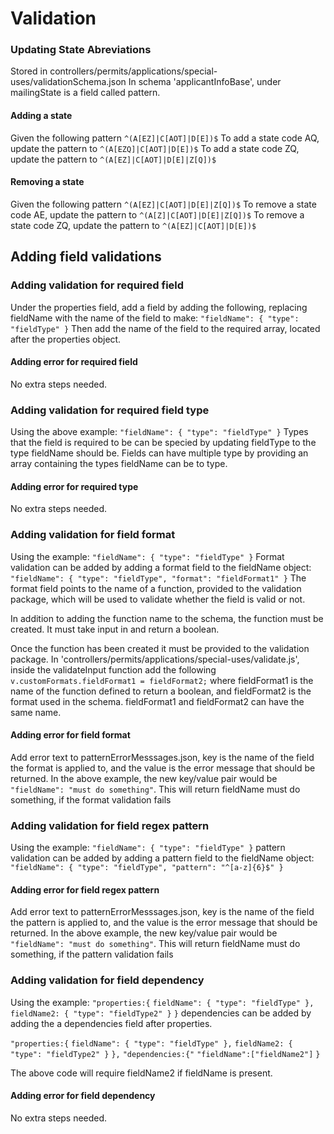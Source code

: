 # Validation

### Updating State Abreviations
Stored in controllers/permits/applications/special-uses/validationSchema.json
In schema 'applicantInfoBase', under mailingState is a field called pattern.

#### Adding a state
Given the following pattern `^(A[EZ]|C[AOT]|D[E])$`
To add a state code AQ, update the pattern to `^(A[EZQ]|C[AOT]|D[E])$`
To add a state code ZQ, update the pattern to `^(A[EZ]|C[AOT]|D[E]|Z[Q])$`

#### Removing a state
Given the following pattern `^(A[EZ]|C[AOT]|D[E]|Z[Q])$`
To remove a state code AE, update the pattern to `^(A[Z]|C[AOT]|D[E]|Z[Q])$`
To remove a state code ZQ, update the pattern to `^(A[EZ]|C[AOT]|D[E])$`

## Adding field validations

### Adding validation for required field
Under the properties field, add a field by adding the following, replacing fieldName with the name of the field to make:
`"fieldName": { "type": "fieldType" }`
Then add the name of the field to the required array, located after the properties object.

#### Adding error for required field
No extra steps needed.

### Adding validation for required field type
Using the above example: `"fieldName": { "type": "fieldType" }`
Types that the field is required to be can be specied by updating fieldType to the type fieldName should be. Fields can have multiple type by providing an array containing the types fieldName can be to type.

#### Adding error for required type
No extra steps needed.

### Adding validation for field format
Using the example: `"fieldName": { "type": "fieldType" }`
Format validation can be added by adding a format field to the fieldName object:
`"fieldName": { "type": "fieldType", "format": "fieldFormat1" }`
The format field points to the name of a function, provided to the validation package, which will be used to validate whether the field is valid or not.

In addition to adding the function name to the schema, the function must be created. It must take input in and return a boolean. 

Once the function has been created it must be provided to the validation package. In 'controllers/permits/applications/special-uses/validate.js', inside the validateInput function add the following `v.customFormats.fieldFormat1 = fieldFormat2;` where fieldFormat1 is the name of the function defined to return a boolean, and fieldFormat2 is the format used in the schema. fieldFormat1 and fieldFormat2 can have the same name.

#### Adding error for field format

Add error text to patternErrorMesssages.json, key is the name of the field the format is applied to, and the value is the error message that should be returned. In the above example, the new key/value pair would be `"fieldName": "must do something"`. This will return fieldName must do something, if the format validation fails

### Adding validation for field regex pattern

Using the example: `"fieldName": { "type": "fieldType" }`
pattern validation can be added by adding a pattern field to the fieldName object:
`"fieldName": { "type": "fieldType", "pattern": "^[a-z]{6}$" }`

#### Adding error for field regex pattern

Add error text to patternErrorMesssages.json, key is the name of the field the pattern is applied to, and the value is the error message that should be returned. In the above example, the new key/value pair would be `"fieldName": "must do something"`. This will return fieldName must do something, if the pattern validation fails

### Adding validation for field dependency

Using the example: `"properties:{`
`fieldName": { "type": "fieldType" },`
`fieldName2: { "type": "fieldType2" }`
`}`
dependencies can be added by adding the a dependencies field after properties. 

`"properties:{`
`fieldName": { "type": "fieldType" },`
`fieldName2: { "type": "fieldType2" }`
`},`
`"dependencies:{"`
`"fieldName":["fieldName2"]`
`}`

The above code will require fieldName2 if fieldName is present.

#### Adding error for field dependency

No extra steps needed.
